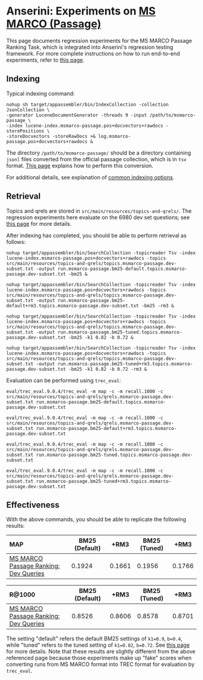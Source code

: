 # Anserini: Experiments on [MS MARCO (Passage)](https://github.com/microsoft/MSMARCO-Passage-Ranking)

This page documents regression experiments for the MS MARCO Passage Ranking Task, which is integrated into Anserini's regression testing framework.
For more complete instructions on how to run end-to-end experiments, refer to [this page](experiments-msmarco-passage.md).

## Indexing

Typical indexing command:

```
nohup sh target/appassembler/bin/IndexCollection -collection JsonCollection \
-generator LuceneDocumentGenerator -threads 9 -input /path/to/msmarco-passage \
-index lucene-index.msmarco-passage.pos+docvectors+rawdocs -storePositions \
-storeDocvectors -storeRawDocs >& log.msmarco-passage.pos+docvectors+rawdocs &
```

The directory `/path/to/msmarco-passage/` should be a directory containing `jsonl` files converted from the official passage collection, which is in `tsv` format.
[This page](experiments-msmarco-passage.md) explains how to perform this conversion.

For additional details, see explanation of [common indexing options](common-indexing-options.md).

## Retrieval

Topics and qrels are stored in `src/main/resources/topics-and-qrels/`.
The regression experiments here evaluate on the 6980 dev set questions; see [this page](experiments-msmarco-passage.md) for more details.

After indexing has completed, you should be able to perform retrieval as follows:

```
nohup target/appassembler/bin/SearchCollection -topicreader Tsv -index lucene-index.msmarco-passage.pos+docvectors+rawdocs -topics src/main/resources/topics-and-qrels/topics.msmarco-passage.dev-subset.txt -output run.msmarco-passage.bm25-default.topics.msmarco-passage.dev-subset.txt -bm25 &

nohup target/appassembler/bin/SearchCollection -topicreader Tsv -index lucene-index.msmarco-passage.pos+docvectors+rawdocs -topics src/main/resources/topics-and-qrels/topics.msmarco-passage.dev-subset.txt -output run.msmarco-passage.bm25-default+rm3.topics.msmarco-passage.dev-subset.txt -bm25 -rm3 &

nohup target/appassembler/bin/SearchCollection -topicreader Tsv -index lucene-index.msmarco-passage.pos+docvectors+rawdocs -topics src/main/resources/topics-and-qrels/topics.msmarco-passage.dev-subset.txt -output run.msmarco-passage.bm25-tuned.topics.msmarco-passage.dev-subset.txt -bm25 -k1 0.82 -b 0.72 &

nohup target/appassembler/bin/SearchCollection -topicreader Tsv -index lucene-index.msmarco-passage.pos+docvectors+rawdocs -topics src/main/resources/topics-and-qrels/topics.msmarco-passage.dev-subset.txt -output run.msmarco-passage.bm25-tuned+rm3.topics.msmarco-passage.dev-subset.txt -bm25 -k1 0.82 -b 0.72 -rm3 &

```

Evaluation can be performed using `trec_eval`:

```
eval/trec_eval.9.0.4/trec_eval -m map -c -m recall.1000 -c src/main/resources/topics-and-qrels/qrels.msmarco-passage.dev-subset.txt run.msmarco-passage.bm25-default.topics.msmarco-passage.dev-subset.txt

eval/trec_eval.9.0.4/trec_eval -m map -c -m recall.1000 -c src/main/resources/topics-and-qrels/qrels.msmarco-passage.dev-subset.txt run.msmarco-passage.bm25-default+rm3.topics.msmarco-passage.dev-subset.txt

eval/trec_eval.9.0.4/trec_eval -m map -c -m recall.1000 -c src/main/resources/topics-and-qrels/qrels.msmarco-passage.dev-subset.txt run.msmarco-passage.bm25-tuned.topics.msmarco-passage.dev-subset.txt

eval/trec_eval.9.0.4/trec_eval -m map -c -m recall.1000 -c src/main/resources/topics-and-qrels/qrels.msmarco-passage.dev-subset.txt run.msmarco-passage.bm25-tuned+rm3.topics.msmarco-passage.dev-subset.txt

```

## Effectiveness

With the above commands, you should be able to replicate the following results:

MAP                                     | BM25 (Default)| +RM3      | BM25 (Tuned)| +RM3      |
:---------------------------------------|-----------|-----------|-----------|-----------|
[MS MARCO Passage Ranking: Dev Queries](https://github.com/microsoft/MSMARCO-Passage-Ranking)| 0.1924    | 0.1661    | 0.1956    | 0.1766    |


R@1000                                  | BM25 (Default)| +RM3      | BM25 (Tuned)| +RM3      |
:---------------------------------------|-----------|-----------|-----------|-----------|
[MS MARCO Passage Ranking: Dev Queries](https://github.com/microsoft/MSMARCO-Passage-Ranking)| 0.8526    | 0.8606    | 0.8578    | 0.8701    |



The setting "default" refers the default BM25 settings of `k1=0.9`, `b=0.4`, while "tuned" refers to the tuned setting of `k1=0.82`, `b=0.72`.
See [this page](experiments-msmarco-passage.md) for more details.
Note that these results are slightly different from the above referenced page because those experiments make up "fake" scores when converting runs from MS MARCO format into TREC format for evaluation by `trec_eval`.

